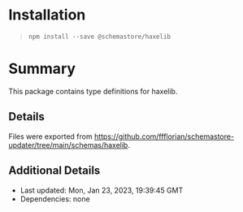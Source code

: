 # Installation
> `npm install --save @schemastore/haxelib`

# Summary
This package contains type definitions for haxelib.

## Details
Files were exported from https://github.com/ffflorian/schemastore-updater/tree/main/schemas/haxelib.

## Additional Details
* Last updated: Mon, Jan 23, 2023, 19:39:45 GMT
* Dependencies: none
